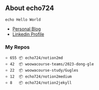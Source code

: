 ## About echo724

<pre><code>echo Hello World</code></pre>

- [Personal Blog](https://medium.com/@echo724)
- [Linkedin Profile](https://www.linkedin.com/in/echo724)

### My Repos
```
⭐️ 655 📦 echo724/notion2md
⭐️ 42  📦 woowacourse-teams/2023-dong-gle
⭐️ 22  📦 woowacourse-study/Gugles
⭐️ 12  📦 echo724/notion2medium
⭐️ 8   📦 echo724/notion2jekyll
```
